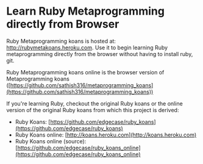 # Learn Ruby Metaprogramming directly from Browser

Ruby Metaprogramming koans is hosted at: http://rubymetakoans.heroku.com. Use it to begin learning Ruby metaprogramming directly from the browser without
having to install ruby, git.

Ruby Metaprogramming koans online is the browser version of Metaprogramming koans ([https://github.com/sathish316/metaprogramming_koans](https://github.com/sathish316/metaprogramming_koans))

If you're learning Ruby, checkout the original Ruby koans or the online version of the original Ruby koans from which this project is derived:

* Ruby Koans: [https://github.com/edgecase/ruby_koans](https://github.com/edgecase/ruby_koans)
* Ruby Koans online: [http://koans.heroku.com](http://koans.heroku.com)
* Ruby Koans online (source): [https://github.com/edgecase/ruby_koans_online](https://github.com/edgecase/ruby_koans_online)


